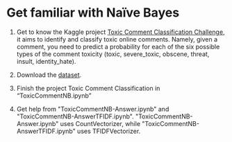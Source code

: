 # Get familiar with Naïve Bayes1.	Get to know the Kaggle project [Toxic Comment Classification Challenge](https://www.kaggle.com/c/jigsaw-toxic-comment-classification-challenge), it aims to identify and classify toxic online comments. Namely, given a comment, you need to predict a probability for each of the six possible types of the comment toxicity (toxic, severe\_toxic, obscene, threat, insult, identity_hate).
2.	Download the [dataset](https://www.kaggle.com/c/jigsaw-toxic-comment-classification-challenge/data).
3.	Finish the project Toxic Comment Classification in “ToxicCommentNB.ipynb”

4. Get help from "ToxicCommentNB-Answer.ipynb" and "ToxicCommentNB-AnswerTFIDF.ipynb". "ToxicCommentNB-Answer.ipynb" uses CountVectorizer, while "ToxicCommentNB-AnswerTFIDF.ipynb" uses TFIDFVectorizer.
